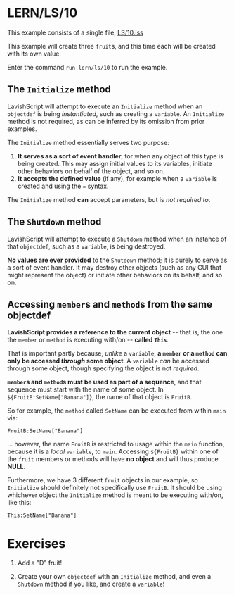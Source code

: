 # LERN/LS/10
This example consists of a single file, [LS/10.iss](10.iss)

This example will create three ```fruit```s, and this time each will be created with its own value.

Enter the command ```run lern/ls/10``` to run the example.

## The ```Initialize``` method
LavishScript will attempt to execute an ```Initialize``` method when an ```objectdef``` is being *instantiated*, such as creating a ```variable```. An ```Initialize``` method is not required, as can be inferred by its omission from prior examples.

The ```Initialize``` method essentially serves two purpose:
1. **It serves as a sort of event handler**, for when any object of this type is being created. This may assign initial values to its variables, initiate other behaviors on behalf of the object, and so on.
2. **It accepts the defined value** (if any), for example when a ```variable``` is created and using the ```=``` syntax.

The ```Initialize``` method **can** accept parameters, but is *not required to*.

## The ```Shutdown``` method
LavishScript will attempt to execute a ```Shutdown``` method when an instance of that ```objectdef```, such as a ```variable```, is being destroyed.

**No values are ever provided** to the ```Shutdown``` method; it is purely to serve as a sort of event handler. It may destroy other objects (such as any GUI that might represent the object) or initiate other behaviors on its behalf, and so on.

## Accessing ```member```s and ```method```s from the same objectdef
**LavishScript provides a reference to the current object** -- that is, the one the ```member``` or ```method``` is executing with/on -- **called ```This```**. 

That is important partly because, *unlike* a ```variable```, **a ```member``` or a ```method``` can only be accessed *through* some object**. A ```variable``` *can* be accessed through some object, though specifying the object is not *required*.

**```member```s and ```method```s must be used as part of a sequence**, and that sequence must start with the name of some object. In ```${FruitB:SetName["Banana"]}```, the name of that object is ```FruitB```.

So for example, the ```method``` called ```SetName``` can be executed from within ```main``` via:
```
FruitB:SetName["Banana"]
```

... however, the name ```FruitB``` is restricted to usage within the ```main``` function, because it is a *local* ```variable```, to ```main```. Accessing ```${FruitB}``` within one of the ```fruit``` members or methods will have **no object** and will thus produce **NULL**.

Furthermore, we have 3 different ```fruit``` objects in our example, so ```Initialize``` should definitely not specifically use ```FruitB```. It should be using whichever object the ```Initialize``` method is meant to be executing with/on, like this:
```
This:SetName["Banana"]
```

# Exercises
1. Add a "D" fruit!

2. Create your own ```objectdef``` with an ```Initialize``` method, and even a ```Shutdown``` method if you like, and create a ```variable```!




